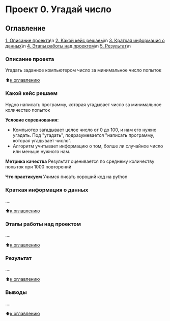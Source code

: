 # Проект 0. Угадай число

## Оглавление
[1. Описание проекта](https://github.com/DadonovIV/for_sf_ds/tree/main/project_0#описание-проекта)\n
[2. Какой кейс решаем](https://github.com/DadonovIV/for_sf_ds/tree/main/project_0#какой-кейс-решаем)\n
[3. Краткая информация о данных](https://github.com/DadonovIV/for_sf_ds/tree/main/project_0#краткая-информация-о-данных)\n
[4. Этапы работы над проектом](https://github.com/DadonovIV/for_sf_ds/tree/main/project_0#этапы-работы-над-проектом)\n
[5. Результат](https://github.com/DadonovIV/for_sf_ds/tree/main/project_0#результат)\n

### Описание проекта
Угадать заданное компьютером число за минимальное число попыток

:arrow_up:[к оглавлению](https://github.com/DadonovIV/for_sf_ds/tree/main/project_0#оглавление)

### Какой кейс решаем
Нудно написать программу, которая угадывает число за минимальное количество попыток

**Условие соревнования:**
- Компьютер загадывает целое число от 0 до 100, и нам его нужно угадать. Под "угадать", подразумевается "написать программу, которая угадывает число".
- Алгоритм учитывает информацию о том, болше ли случайное число или меньше нужного нам.

**Метрика качества**
Результат оценивается по среднему количеству попыток при 1000 повторений

**Что практикуем**
Учимся писать хороший код на python

### Краткая информация о данных
....

:arrow_up:[к оглавлению](https://github.com/DadonovIV/for_sf_ds/tree/main/project_0#оглавление)

### Этапы работы над проектом
....

:arrow_up:[к оглавлению](https://github.com/DadonovIV/for_sf_ds/tree/main/project_0#оглавление)

### Результат
....

:arrow_up:[к оглавлению](https://github.com/DadonovIV/for_sf_ds/tree/main/project_0#оглавление)

### Выводы
....

:arrow_up:[к оглавлению](https://github.com/DadonovIV/for_sf_ds/tree/main/project_0#оглавление)
